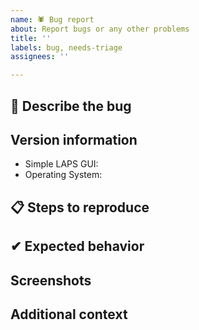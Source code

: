 ```yaml
---
name: 🕷️ Bug report
about: Report bugs or any other problems
title: ''
labels: bug, needs-triage
assignees: ''

---
```


## 📝 Describe the bug
<!--A clear and concise description of what the bug is.-->


## Version information
<!--Please type the versions here.-->
- Simple LAPS GUI:
- Operating System:


## 📋 Steps to reproduce
<!--How to reproduce the behavior?-->


## ✔ Expected behavior
<!--A clear and concise description of what you expected to happen.-->


## Screenshots
<!--If applicable, add screenshots to help explain your problem.-->


## Additional context
<!--Add any other context about the problem here.-->
